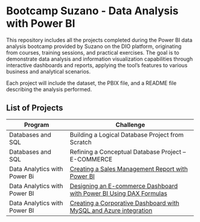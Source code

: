 # Bootcamp Suzano - Data Analysis with Power BI
This repository includes all the projects completed during the Power BI data analysis bootcamp provided by Suzano on the DIO platform, originating from courses, training sessions, and practical exercises. The goal is to demonstrate data analysis and information visualization capabilities through interactive dashboards and reports, applying the tool’s features to various business and analytical scenarios.

Each project will include the dataset, the PBIX file, and a README file describing the analysis performed.

## List of Projects

| Program  | Challenge |
| ------------- | ------------- |
| Databases and SQL  | Building a Logical Database Project from Scratch  |
| Databases and SQL  | Refining a Conceptual Database Project – E-COMMERCE |
| Data Analytics with Power Bi | [Creating a Sales Management Report with Power BI](https://app.powerbi.com/view?r=eyJrIjoiODg1NDUzZWItYjA3Zi00ZTlmLTlhY2MtNzk5ODNhOTE4YzY1IiwidCI6ImZlODc4N2JjLWM5MTQtNDY2NS04NTQ3LTI2OGUxNWNiMGQ5YSJ9) |
| Data Analytics with Power BI  |[Designing an E-commerce Dashboard with Power BI Using DAX Formulas](https://app.powerbi.com/view?r=eyJrIjoiMDVkMDljYjQtYTUxZC00MDVkLTg3NjItNjAzNzk0NmJlYmU4IiwidCI6ImZlODc4N2JjLWM5MTQtNDY2NS04NTQ3LTI2OGUxNWNiMGQ5YSJ9)  |
| Data Analytics with Power BI  | [Creating a Corporative Dashboard with MySQL and Azure integration](https://app.powerbi.com/view?r=eyJrIjoiOTE0Nzc4YzItMzM5ZS00MTAwLTgxY2EtMzAxZmRkYzc5OGRiIiwidCI6ImZlODc4N2JjLWM5MTQtNDY2NS04NTQ3LTI2OGUxNWNiMGQ5YSJ9) |


